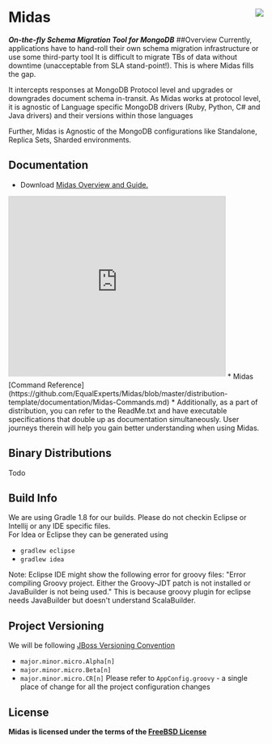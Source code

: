 # Midas <img src="http://www.equalexperts.com/resources/img/eelogo.png" align="right">
***On-the-fly Schema Migration Tool for MongoDB***
##Overview
  Currently, applications have to hand-roll their own schema migration infrastructure or use some third-party tool
  It is difficult to migrate TBs of data without downtime (unacceptable from SLA stand-point!).  This is where
  Midas fills the gap.

  It intercepts responses at MongoDB Protocol level and upgrades or downgrades document schema in-transit.
  As Midas works at protocol level, it is agnostic of Language specific MongoDB drivers (Ruby, Python, C#
  and Java drivers) and their versions within those languages

  Further, Midas is Agnostic of the MongoDB configurations like Standalone, Replica Sets, Sharded environments.
<br>
## Documentation
* Download <a href="https://github.com/EqualExperts/Midas/blob/master/distribution-template/documentation/Midas-Overview-Guide.pdf?raw=true">Midas Overview and Guide.</a>
<iframe src="http://www.slideshare.net/slideshow/embed_code/32066219" width="427" height="356" frameborder="0" marginwidth="0" marginheight="0" scrolling="no" style="border:1px solid #CCC; border-width:1px 1px 0; margin-bottom:5px; max-width: 100%;"></iframe>
* Midas [Command Reference](https://github.com/EqualExperts/Midas/blob/master/distribution-template/documentation/Midas-Commands.md)
* Additionally, as a part of distribution, you can refer to the ReadMe.txt and have executable specifications that double up as documentation simultaneously.  User journeys therein will help you gain better understanding when using Midas. 


## Binary Distributions
Todo

## Build Info
We are using Gradle 1.8 for our builds.  Please do not checkin Eclipse or Intellij or any IDE specific files.  
For Idea or Eclipse they can be generated using
* `gradlew eclipse`
* `gradlew idea`

Note:
Eclipse IDE might show the following error for groovy files:
"Error compiling Groovy project. Either the Groovy-JDT patch is not installed or JavaBuilder is not being used."
This is because groovy plugin for eclipse needs JavaBuilder but doesn't understand ScalaBuilder.

## Project Versioning
We will be following [JBoss Versioning Convention](https://community.jboss.org/wiki/JBossProjectVersioning?_sscc=t)
* `major.minor.micro.Alpha[n]`
* `major.minor.micro.Beta[n]`
* `major.minor.micro.CR[n]`
Please refer to `AppConfig.groovy` - a single place of change for all the project configuration changes

## License
**Midas is licensed under the terms of the [FreeBSD License](http://en.wikipedia.org/wiki/BSD_licenses)**


